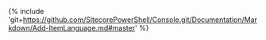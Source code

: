 {% include 'git+https://github.com/SitecorePowerShell/Console.git/Documentation/Markdown/Add-ItemLanguage.md#master' %}
